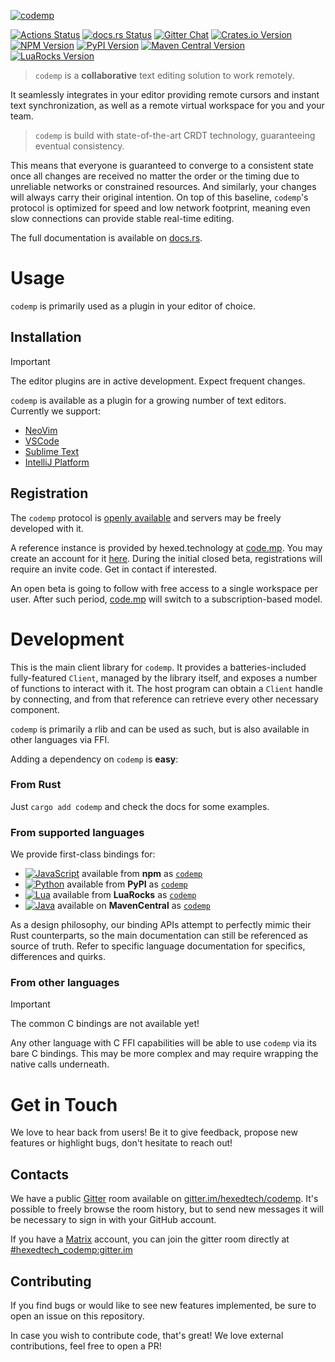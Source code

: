 [![codemp](https://code.mp/static/banner.png)](https://code.mp)

[![Actions Status](https://github.com/hexedtech/codemp/actions/workflows/test.yml/badge.svg)](https://github.com/hexedtech/codemp/actions)
[![docs.rs Status](https://img.shields.io/docsrs/codemp)](https://docs.rs/codemp/)
[![Gitter Chat](https://img.shields.io/gitter/room/hexedtech/codemp)](https://gitter.im/hexedtech/codemp)
[![Crates.io Version](https://img.shields.io/crates/v/codemp)](https://crates.io/crates/codemp)
[![NPM Version](https://img.shields.io/npm/v/codemp)](https://npmjs.org/package/codemp)
[![PyPI Version](https://img.shields.io/pypi/v/codemp)](https://pypi.org/project/codemp)
[![Maven Central Version](https://img.shields.io/maven-central/v/mp.code/codemp)](https://central.sonatype.com/artifact/mp.code/codemp)
[![LuaRocks Version](https://img.shields.io/luarocks/v/alemi/codemp)](https://luarocks.org/modules/alemi/codemp)

> `codemp` is a **collaborative** text editing solution to work remotely.

It seamlessly integrates in your editor providing remote cursors and instant text synchronization,
as well as a remote virtual workspace for you and your team.

> `codemp` is build with state-of-the-art CRDT technology, guaranteeing eventual consistency.

This means that everyone is guaranteed to converge to a consistent state once all changes are received
no matter the order or the timing due to unreliable networks or constrained resources. And similarly, your
changes will always carry their original intention. On top of this baseline, `codemp`'s protocol is optimized for speed 
and low network footprint, meaning even slow connections can provide stable real-time editing.

The full documentation is available on [docs.rs](https://docs.rs/codemp/0.7.0-beta44/codemp/).

# Usage
`codemp` is primarily used as a plugin in your editor of choice.

## Installation
> [!IMPORTANT]
> The editor plugins are in active development. Expect frequent changes.

`codemp` is available as a plugin for a growing number of text editors. Currently we support:
 - [NeoVim](https://github.com/hexedtech/codemp-nvim)
 - [VSCode](https://github.com/hexedtech/codemp-vscode)
 - [Sublime Text](https://github.com/hexedtech/codemp-sublime)
 - [IntelliJ Platform](https://github.com/hexedtech/codemp-intellij)

## Registration
The `codemp` protocol is [openly available](https://github.com/hexedtech/codemp-proto/) and servers may be freely developed with it.

A reference instance is provided by hexed.technology at [code.mp](https://code.mp). You may create an account for it [here](https://code.mp/signup).
During the initial closed beta, registrations will require an invite code. Get in contact if interested.

An open beta is going to follow with free access to a single workspace per user.
After such period, [code.mp](https://code.mp) will switch to a subscription-based model.

# Development
This is the main client library for `codemp`. It provides a batteries-included fully-featured `Client`, managed by the library itself, and exposes a number of functions to interact with it. The host program can obtain a `Client` handle by connecting, and from that reference can retrieve every other necessary component.

`codemp` is primarily a rlib and can be used as such, but is also available in other languages via FFI.

Adding a dependency on `codemp` is **easy**:

### From Rust
Just `cargo add codemp` and check the docs for some examples.

### From supported languages
We provide first-class bindings for:
 - [![JavaScript](https://github.com/hexedtech/codemp/actions/workflows/javascript.yml/badge.svg)](./dist/README.md#javascript) available from **npm** as [`codemp`](https://npmjs.org/package/codemp)
 - [![Python](https://github.com/hexedtech/codemp/actions/workflows/python.yml/badge.svg)](./dist/README.md#python) available from **PyPI** as [`codemp`](https://pypi.org/project/codemp)
 - [![Lua](https://github.com/hexedtech/codemp/actions/workflows/lua.yml/badge.svg)](./dist/README.md#lua) available from **LuaRocks** as [`codemp`](https://luarocks.org/modules/alemi/codemp)
 - [![Java](https://github.com/hexedtech/codemp/actions/workflows/java.yml/badge.svg)](./dist/README.md#java) available on **MavenCentral** as [`codemp`](https://central.sonatype.com/artifact/mp.code/codemp)

As a design philosophy, our binding APIs attempt to perfectly mimic their Rust counterparts, so the main documentation can still be referenced as source of truth.
Refer to specific language documentation for specifics, differences and quirks.

### From other languages
> [!IMPORTANT]
> The common C bindings are not available yet!

Any other language with C FFI capabilities will be able to use `codemp` via its bare C bindings.
This may be more complex and may require wrapping the native calls underneath.

# Get in Touch
We love to hear back from users! Be it to give feedback, propose new features or highlight bugs, don't hesitate to reach out!

## Contacts
We have a public [Gitter](https://gitter.im) room available on [gitter.im/hexedtech/codemp](https://gitter.im/hexedtech/codemp).
It's possible to freely browse the room history, but to send new messages it will be necessary to sign in with your GitHub account.

If you have a [Matrix](https://matrix.org) account, you can join the gitter room directly at [#hexedtech_codemp:gitter.im](https://matrix.to/#/#hexedtech_codemp:gitter.im)

## Contributing
If you find bugs or would like to see new features implemented, be sure to open an issue on this repository.

In case you wish to contribute code, that's great! We love external contributions, feel free to open a PR!
